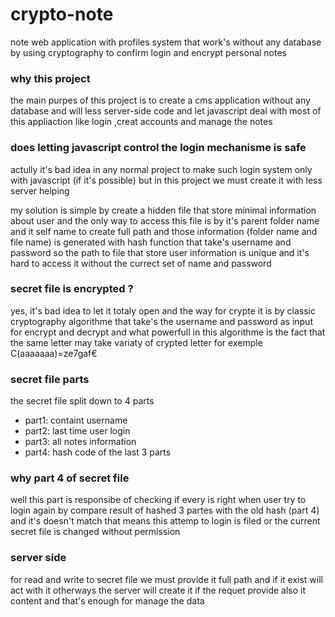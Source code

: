 # crypto-note
note web application with profiles system that work's without any database by using cryptography to confirm login and encrypt personal notes



### why this project
the main purpes of this project is to create a cms application without any database and will less server-side code
and let javascript deal with most of this appliaction like login ,creat accounts and manage the notes

### does letting javascript control the login mechanisme is safe
actully it's bad idea in any normal project to make such login system only with javascript (if it's possible)
but in this project we must create it with less server helping

my solution is simple by create a hidden file that store minimal information about user and the only way to access this file is 
by it's parent folder name and it self name to create full path
and those information (folder name and file name) is generated with hash function that take's username and password 
so the path to file that store user information is unique and it's hard to access it without the currect set of name and password

### secret file is encrypted ?
yes, it's bad idea to let it totaly open and the way for crypte it is by classic cryptography algorithme
that take's the username and password as input for encrypt and decrypt and what powerfull in this  algorithme
is the fact that the same letter may take variaty of crypted letter for exemple C(aaaaaaa)=ze7gaf€

### secret file parts
the secret file split down to 4 parts  
- part1: containt username
- part2: last time user login
- part3: all notes information
- part4: hash code of the last 3 parts

### why part 4 of secret file
well this part is responsibe of checking if every is right when user try to login again by compare 
result of hashed 3 partes with the old hash (part 4) and it's doesn't match that means this attemp to login
is filed or the current secret file is changed without permission

### server side
for read and write to secret file we must provide it full path
and if it exist will act with it otherways the server will create it if the requet provide also 
it content
and that's enough for manage the data